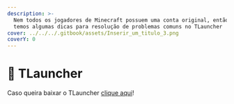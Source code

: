 ```yaml
---
description: >-
  Nem todos os jogadores de Minecraft possuem uma conta original, então aqui
  temos algumas dicas para resolução de problemas comuns no TLauncher
cover: ../../../.gitbook/assets/Inserir_um_titulo_3.png
coverY: 0
---
```


# 🚀 TLauncher

Caso queira baixar o TLauncher [clique aqui](https://tlauncher.org/)!
